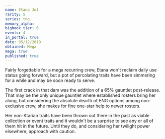 ```yaml
---
name: Etana Jol
rarity: 5
series: tng
memory_alpha:
bigbook_tier: 6
events: 4
in_portal: true
date: 05/12/2018
obtained: Mega
mega: true
published: true
---
```


Fairly forgettable for a mega recurring crew, Etana won't reclaim daily use status going forward, but a pot of percolating traits have been simmering for a while and may be soon ready to serve.

The first crack in that dam was the addition of a 65% gauntlet post-release. That may be the only unique gauntlet where established rosters bring her along, but considering the absolute dearth of ENG options among non-exclusive crew, she makes for fine one-star help to newer rosters.

Her non-Ktarian traits have been thrown out there in the past as viable collection or event traits and it wouldn't be a surprise to see any or all of them hit in the future. Until they do, and considering her twilight power elsewhere, approach with caution.

